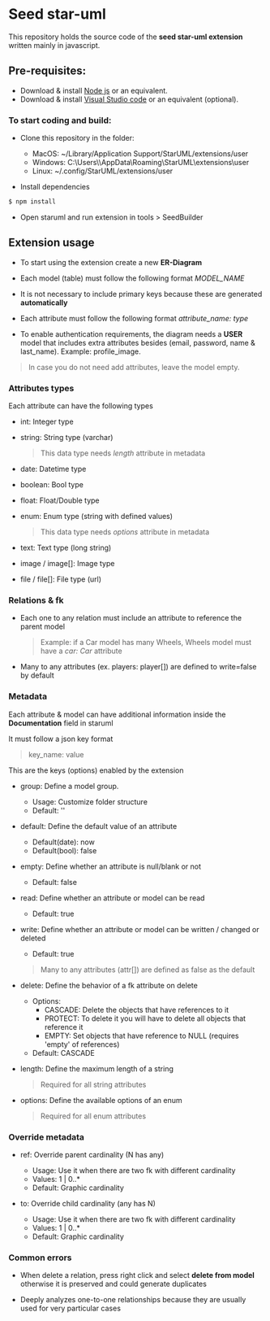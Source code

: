 # Seed star-uml

This repository holds the source code of the **seed star-uml extension** written mainly in javascript.

## Pre-requisites:

-  Download & install [Node js](https://nodejs.org/en/download/) or an equivalent.
-  Download & install [Visual Studio code](https://code.visualstudio.com/) or an equivalent (optional).

### To start coding and build:

-  Clone this repository in the folder:

   -  MacOS: ~/Library/Application Support/StarUML/extensions/user
   -  Windows: C:\\Users\\\AppData\\Roaming\\StarUML\\extensions\\user
   -  Linux: ~/.config/StarUML/extensions/user 

-  Install dependencies
```bash
$ npm install
```

-  Open staruml and run extension in tools > SeedBuilder

## Extension usage

-  To start using the extension create a new **ER-Diagram**

-  Each model (table) must follow the following format *MODEL_NAME*

-  It is not necessary to include primary keys because these are generated **automatically**

-  Each attribute must follow the following format *attribute_name: type*

-  To enable authentication requirements, the diagram needs a **USER** model that includes extra attributes besides (email, password, name & last_name). Example: profile_image.

 > In case you do not need add attributes, leave the model empty.


### Attributes types

Each attribute can have the following types

-  int: Integer type
-  string: String type (varchar)
   >  This data type needs *length* attribute in metadata

-  date: Datetime type
-  boolean: Bool type
-  float: Float/Double type
-  enum: Enum type (string with defined values)
   >  This data type needs *options* attribute in metadata

-  text: Text type (long string)
-  image / image[]: Image type 
-  file / file[]: File type (url)

### Relations & fk

-  Each one to any relation must include an attribute to reference the parent model
   > Example: if a Car model has many Wheels, Wheels model must have a *car: Car* attribute  

-  Many to any attributes (ex. players: player[]) are defined to write=false by default

### Metadata

Each attribute & model can have additional information inside the **Documentation** field in staruml

It must follow a json key format

> key_name: value

This are the keys (options) enabled by the extension

- group: Define a model group.
    - Usage: Customize folder structure
    - Default: ''

-  default: Define the default value of an attribute
   -  Default(date): now
   -  Default(bool): false

-  empty: Define whether an attribute is null/blank or not
    -  Default: false

-  read: Define whether an attribute or model can be read
   -  Default: true

-  write: Define whether an attribute or model can be written / changed or deleted
    -  Default: true
    > Many to any attributes (attr[]) are defined as false as the default

-   delete: Define the behavior of a fk attribute on delete
    - Options:
        - CASCADE: Delete the objects that have references to it 
        - PROTECT: To delete it you will have to delete all objects that reference it
        - EMPTY: Set objects that have reference to NULL (requires 'empty' of references)
    - Default: CASCADE

-  length: Define the maximum length of a string
   > Required for all string attributes

-  options: Define the available options of an enum
   > Required for all enum attributes


### Override metadata

-  ref: Override parent cardinality (N has any)
    - Usage: Use it when there are two fk with different cardinality
    - Values: 1 | 0..* 
    - Default: Graphic cardinality


-  to: Override child cardinality (any has N)
    - Usage: Use it when there are two fk with different cardinality
    - Values: 1 | 0..*
    - Default: Graphic cardinality

### Common errors

-  When delete a relation, press right click and select **delete from model** otherwise it is preserved and could generate duplicates

-  Deeply analyzes one-to-one relationships because they are usually used for very particular cases
